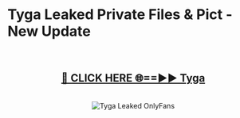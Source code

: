 # Tyga Leaked Private Files & Pict - New Update
<br>
<div align="center">
<h2><a href="https://mediafilles.blogspot.com/?title=Tyga" rel="nofollow">🔴 CLICK HERE 🌐==►► Tyga</a></h2>
<br>
<a href="https://mediafilles.blogspot.com/?title=Tyga" rel="nofollow" data-target="animated-image.originalLink"><img src="https://i.ibb.co.com/WyWwxjT/player-gif2.gif" alt="Tyga Leaked OnlyFans" style="max-width: 100%; display: inline-block;" data-target="animated-image.originalImage"></a>
</div>
<br>